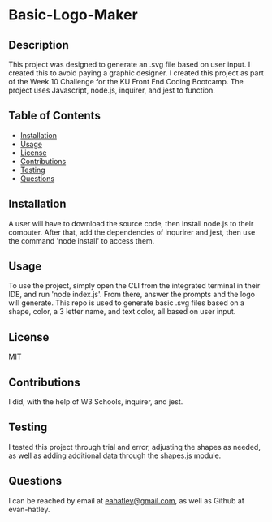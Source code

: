 # Basic-Logo-Maker

## Description

  This project was designed to generate an .svg file based on user input. I created this to avoid paying a graphic designer. I created this project as part of the Week 10 Challenge for the KU Front End Coding Bootcamp. The project uses Javascript, node.js, inquirer, and jest to function.

## Table of Contents

- [Installation](#installation)
- [Usage](#usage)
- [License](#license)
- [Contributions](#contributions)
- [Testing](#testing)
- [Questions](#questions)

## Installation

  A user will have to download the source code, then install node.js to their computer. After that, add the dependencies of inqurirer and jest, then use the command 'node install' to access them.

## Usage

To use the project, simply open the CLI from the integrated terminal in their IDE, and run 'node index.js'. From there, answer the prompts and the logo will generate. This repo is used to generate basic .svg files based on a shape, color, a 3 letter name, and text color, all based on user input.

## License

MIT

## Contributions

I did, with the help of W3 Schools, inquirer, and jest.

## Testing

I tested this project through trial and error, adjusting the shapes as needed, as well as adding additional data through the shapes.js module.

## Questions

  I can be reached by email at eahatley@gmail.com, as well as Github at evan-hatley.
